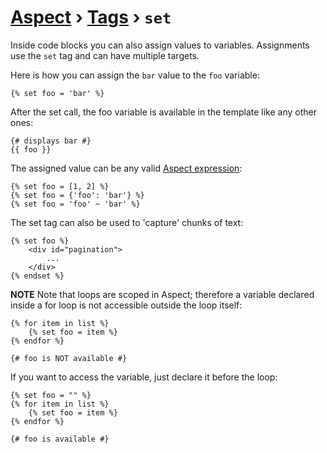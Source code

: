 [Aspect](./../../readme.md) › [Tags](./../tags.md) › `set`
=========

<!-- {% raw %} -->

Inside code blocks you can also assign values to variables.
Assignments use the `set` tag and can have multiple targets.

Here is how you can assign the `bar` value to the `foo` variable:
```twig
{% set foo = 'bar' %}
```

After the set call, the foo variable is available in the template like any other ones:

```twig
{# displays bar #}
{{ foo }}
```

The assigned value can be any valid [Aspect expression](../syntax.md#expression):

```twig
{% set foo = [1, 2] %}
{% set foo = {'foo': 'bar'} %}
{% set foo = 'foo' ~ 'bar' %}
```

The set tag can also be used to 'capture' chunks of text:

```twig
{% set foo %}
    <div id="pagination">
        ...
    </div>
{% endset %}
```

**NOTE** Note that loops are scoped in Aspect; therefore a variable declared inside a for loop is not accessible outside the loop itself:

```twig
{% for item in list %}
    {% set foo = item %}
{% endfor %}

{# foo is NOT available #}
```
If you want to access the variable, just declare it before the loop:
```twig
{% set foo = "" %}
{% for item in list %}
    {% set foo = item %}
{% endfor %}

{# foo is available #}
```

<!-- {% endraw %} -->